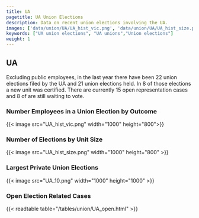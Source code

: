 ```yaml
---
title: UA
pagetitle: UA Union Elections
description: Data on recent union elections involving the UA.
images: ['data/union/UA/UA_hist_vic.png', 'data/union/UA/UA_hist_size.png', 'data/union/UA/UA_10.png']
keywords: ["UA union elections", "UA unions","Union elections"]
weight: 1
---
```

##  UA

Excluding public employees, in the last year there have been 22 union elections filed by the UA and 21 union elections held. In 8 of those elections a new unit was certified. There are currently 15 open representation cases and 8 of are still waiting to vote.

### Number Employees in a Union Election by Outcome
{{< image src="UA_hist_vic.png" width="1000" height="800">}}

### Number of Elections by Unit Size
{{< image src="UA_hist_size.png" width="1000" height="800" >}}

### Largest Private Union Elections
{{< image src="UA_10.png" width="1000" height="1000"  >}}

### Open Election Related Cases
{{< readtable table="/tables/union/UA_open.html" >}}

